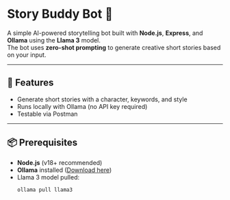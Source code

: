 # Story Buddy Bot 📝

A simple AI-powered storytelling bot built with **Node.js**, **Express**, and **Ollama** using the **Llama 3** model.  
The bot uses **zero-shot prompting** to generate creative short stories based on your input.

---

## 🚀 Features
- Generate short stories with a character, keywords, and style
- Runs locally with Ollama (no API key required)
- Testable via Postman

---

## 📦 Prerequisites
- **Node.js** (v18+ recommended)
- **Ollama** installed ([Download here](https://ollama.ai))
- Llama 3 model pulled:
  ```bash
  ollama pull llama3
